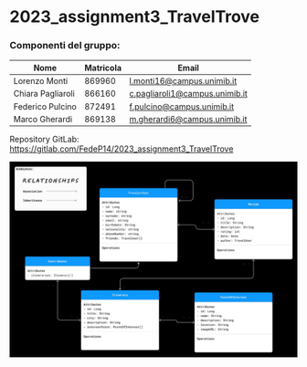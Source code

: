 # 2023_assignment3_TravelTrove
### Componenti del gruppo:


| Nome         | Matricola     | Email |
|--------------|-----------|------------|
|Lorenzo Monti | 869960     | l.monti16@campus.unimib.it|
| Chiara Pagliaroli       | 866160  | c.pagliaroli1@campus.unimib.it|
| Federico Pulcino      | 872491  | f.pulcino@campus.unimib.it|
| Marco Gherardi      | 869138  |  m.gherardi6@campus.unimib.it|


Repository GitLab: https://gitlab.com/FedeP14/2023_assignment3_TravelTrove

![Descrizione dell'immagine](immagine_con_classi.jpg)
